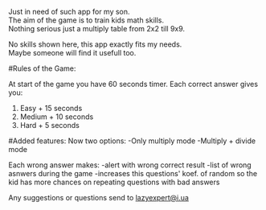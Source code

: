 Just in need of such app for my son.                        
The aim of the game is to train kids math skills.          
Nothing serious just a multiply table from 2x2 till 9x9.   
                                                                
No skills shown here, this app exactly fits my needs.      
Maybe someone will find it usefull too.                    

#Rules of the Game:

At start of the game you have 60 seconds timer.
Each correct answer gives you:

1) Easy + 15 seconds
2) Medium + 10 seconds
3) Hard + 5 seconds

#Added features:
 Now two options: 
 -Only multiply mode
 -Multiply + divide mode

Each wrong answer makes:
 -alert with wrong correct result
 -list of wrong asnwers during the game
 -increases this questions' koef. of random so the kid has more chances on repeating questions with bad answers

Any suggestions or questions send to lazyexpert@i.ua